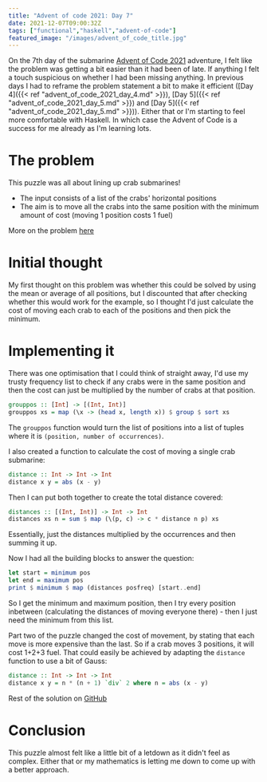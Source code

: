 ```yaml
---
title: "Advent of code 2021: Day 7"
date: 2021-12-07T09:00:32Z
tags: ["functional","haskell","advent-of-code"]
featured_image: "/images/advent_of_code_title.jpg"
---
```


On the 7th day of the submarine [Advent of Code 2021](https://adventofcode.com/2021) adventure, I 
felt like the problem was getting a bit easier than it had been of late.  If anything I felt a touch
suspicious on whether I had been missing anything.  In previous days I had to reframe the problem
statement a bit to make it efficient ([Day 4]({{< ref "advent_of_code_2021_day_4.md" >}}), 
[Day 5]({{< ref "advent_of_code_2021_day_5.md" >}}) and [Day 5]({{< ref "advent_of_code_2021_day_5.md" >}})). 
Either that or I'm starting to feel more comfortable with Haskell.  In which case the Advent of Code
is a success for me already as I'm learning lots.

# The problem

This puzzle was all about lining up crab submarines!

- The input consists of a list of the crabs' horizontal positions
- The aim is to move all the crabs into the same position with the minimum amount of cost (moving 
  1 position costs 1 fuel)

More on the problem [here](https://adventofcode.com/2021/day/7)

# Initial thought

My first thought on this problem was whether this could be solved by using the mean or average of all
positions, but I discounted that after checking whether this would work for the example, so I
thought I'd just calculate the cost of moving each crab to each of the positions and then pick 
the minimum.

# Implementing it

There was one optimisation that I could think of straight away, I'd use my trusty frequency list to
check if any crabs were in the same position and then the cost can just be multiplied by the number
of crabs at that position.

```haskell
grouppos :: [Int] -> [(Int, Int)]
grouppos xs = map (\x -> (head x, length x)) $ group $ sort xs
```

The `grouppos` function would turn the list of positions into a list of tuples where it is
`(position, number of occurrences)`. 

I also created a function to calculate the cost of moving a single crab submarine:

```haskell
distance :: Int -> Int -> Int
distance x y = abs (x - y)
```

Then I can put both together to create the total distance covered:

```haskell
distances :: [(Int, Int)] -> Int -> Int
distances xs n = sum $ map (\(p, c) -> c * distance n p) xs
```

Essentially, just the distances multiplied by the occurrences and then summing it up.

Now I had all the building blocks to answer the question:

```haskell
let start = minimum pos
let end = maximum pos
print $ minimum $ map (distances posfreq) [start..end]
```

So I get the minimum and maximum position, then I try every position inbetween (calculating the
distances of moving everyone there) - then I just need the minimum from this list.

Part two of the puzzle changed the cost of movement, by stating that each move is more expensive than
the last.  So if a crab moves 3 positions, it will cost 1+2+3 fuel.  That could easily be achieved
by adapting the `distance` function to use a bit of Gauss:

```haskell
distance :: Int -> Int -> Int
distance x y = n * (n + 1) `div` 2 where n = abs (x - y)
```

Rest of the solution on [GitHub](https://github.com/beny23/advent-of-code/tree/main/2021/haskell/day7) 

# Conclusion

This puzzle almost felt like a little bit of a letdown as it didn't feel as complex.  Either that or
my mathematics is letting me down to come up with a better approach.